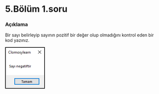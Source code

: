 # 5.Bölüm 1.soru

### Açıklama

Bir sayı belirleyip sayının pozitif bir değer olup olmadığını kontrol eden bir kod yazınız.

![Bolum 5-Soru 1](Bolum5_1.png)